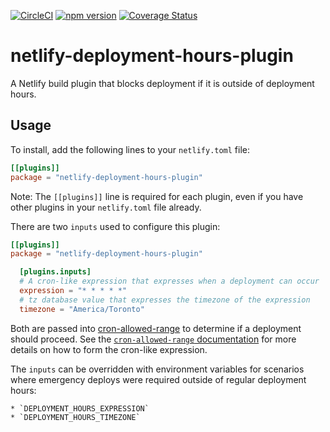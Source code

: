 [![CircleCI](https://circleci.com/gh/neverendingqs/netlify-deployment-hours-plugin.svg?style=svg)](https://circleci.com/gh/neverendingqs/netlify-deployment-hours-plugin)
[![npm
version](https://badge.fury.io/js/netlify-deployment-hours-plugin.svg)](https://badge.fury.io/js/netlify-deployment-hours-plugin)
[![Coverage Status](https://coveralls.io/repos/github/neverendingqs/netlify-deployment-hours-plugin/badge.svg?branch=master)](https://coveralls.io/github/neverendingqs/netlify-deployment-hours-plugin?branch=master)

# netlify-deployment-hours-plugin

A Netlify build plugin that blocks deployment if it is outside of deployment
hours.

## Usage

To install, add the following lines to your `netlify.toml` file:

```toml
[[plugins]]
package = "netlify-deployment-hours-plugin"
```

Note: The `[[plugins]]` line is required for each plugin, even if you have other
plugins in your `netlify.toml` file already.

There are two `inputs` used to configure this plugin:

```toml
[[plugins]]
package = "netlify-deployment-hours-plugin"

  [plugins.inputs]
  # A cron-like expression that expresses when a deployment can occur
  expression = "* * * * *"
  # tz database value that expresses the timezone of the expression
  timezone = "America/Toronto"
```

Both are passed into
[cron-allowed-range](https://github.com/neverendingqs/cron-allowed-range) to
determine if a deployment should proceed. See the [`cron-allowed-range`
documentation](https://github.com/neverendingqs/cron-allowed-range) for more
details on how to form the cron-like expression.

The `inputs` can be overridden with environment variables for scenarios where
emergency deploys were required outside of regular deployment hours:

```
* `DEPLOYMENT_HOURS_EXPRESSION`
* `DEPLOYMENT_HOURS_TIMEZONE`
```
